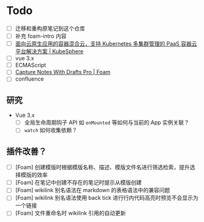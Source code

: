 # Todo

- [ ] 迁移和重构原笔记到这个仓库
- [ ] 补充 foam-intro 内容
- [ ] [面向云原生应用的容器混合云，支持 Kubernetes 多集群管理的 PaaS 容器云平台解决方案 | KubeSphere](https://kubesphere.io/zh/)
- [ ] vue 3.x
- [ ] ECMAScript
- [ ] [Capture Notes With Drafts Pro | Foam](https://foambubble.github.io/foam/recipes/capture-notes-with-drafts-pro)
- [ ] confluence

## 研究

- Vue 3.x
  - [ ] 全局生命周期钩子 API 如 `onMounted` 等如何与当前的 App 实例关联？
  - [ ] `watch` 如何收集依赖？

## 插件改善？

- [ ] [Foam] 创建模版时根据模版名称、描述、模版文件名进行筛选检索，提升选择模版的效率
- [ ] [Foam] 在笔记中创建不存在的笔记时提示从模版创建
- [ ] [Foam] wikilink 别名语法在 markdown 的表格语法中的兼容问题
- [ ] [Foam] wikilink 别名语法使用 back tick 进行行内代码高亮时预览不会显示为一个链接
- [ ] [Foam] 文件重命名时 wikilink 引用的自动更新
